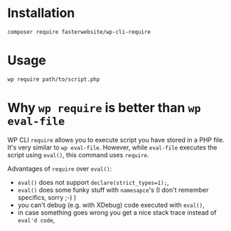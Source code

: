 # Installation
```bash
composer require fasterwebsite/wp-cli-require
```
# Usage
```bash
wp require path/to/script.php  
```

# Why `wp require` is better than `wp eval-file`

WP CLI `require` allows you to execute script you have stored in a PHP file. It's very similar to
`wp eval-file`. However, while `eval-file` executes the script using `eval()`, this command uses `require`.

Advantages of `require` over `eval()`:
- `eval()` does not support `declare(strict_types=1);`,
- `eval()` does some funky stuff with `namesapce`'s (I don't remember specifics, sorry ;-) )
- you can't debug (e.g. with XDebug) code executed with `eval()`,
- in case something goes wrong you get a nice stack trace instead of `eval'd code`,